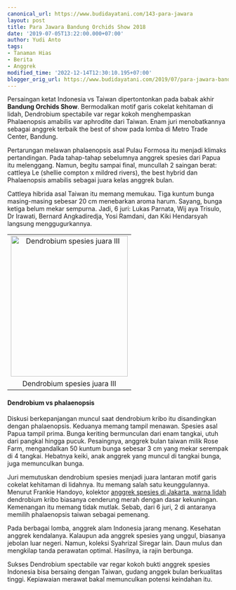 ```yaml
---
canonical_url: https://www.budidayatani.com/143-para-jawara
layout: post
title: Para Jawara Bandung Orchids Show 2018
date: '2019-07-05T13:22:00.000+07:00'
author: Yudi Anto
tags:
- Tanaman Hias
- Berita
- Anggrek
modified_time: '2022-12-14T12:30:10.195+07:00'
blogger_orig_url: https://www.budidayatani.com/2019/07/para-jawara-bandung-orchids-show-2018.html
---
```


<p>Persaingan ketat Indonesia vs Taiwan dipertontonkan pada babak akhir <b>Bandung Orchids Show</b>. Bermodalkan motif garis cokelat kehitaman di lidah, Dendrobium spectabile var regar kokoh menghempaskan Phalaenopsis amabilis var aphrodite dari Taiwan. Enam juri menobatkannya sebagai anggrek terbaik the best of show pada lomba di Metro Trade Center, Bandung.</p><p>Pertarungan melawan phalaenopsis asal Pulau Formosa itu menjadi klimaks pertandingan. Pada tahap-tahap sebelumnya anggrek spesies dari Papua itu melenggang. Namun, begitu sampai final, muncullah 2 saingan berat: cattleya Le (shellie compton x mildred rivers), the best hybrid dan Phalaenopsis amabilis sebagai juara kelas anggrek bulan.</p><p>Cattleya hibrida asal Taiwan itu memang memukau. Tiga kuntum bunga masing-masing sebesar 20 cm menebarkan aroma harum. Sayang, bunga ketiga belum mekar sempurna. Jadi, 6 juri: Lukas Parnata, Wij aya Trisulo, Dr Irawati, Bernard Angkadiredja, Yosi Ramdani, dan Kiki Hendarsyah langsung menggugurkannya.</p><table align="center" cellpadding="0" cellspacing="0" style="margin-left: auto;margin-right: auto;text-align: center"><tbody><tr><td style="text-align: center"><a href="https://i0.wp.com/1.bp.blogspot.com/-5gHakueTM1s/XR7sVeIGHEI/AAAAAAAACwM/0i-ZP_lNf1QtLCJF9IdP89EwPTNyG-R5QCLcBGAs/s1600/Phalaenopsis%2Bamabilis%2Bvar%2Baphrodite_500x600.jpg?ssl=1" style="margin-left: auto;margin-right: auto"><img loading="lazy" alt="Dendrobium spesies juara III" border="0" data-original-height="600" data-original-width="500" height="320" src="https://i1.wp.com/1.bp.blogspot.com/-5gHakueTM1s/XR7sVeIGHEI/AAAAAAAACwM/0i-ZP_lNf1QtLCJF9IdP89EwPTNyG-R5QCLcBGAs/s320/Phalaenopsis%2Bamabilis%2Bvar%2Baphrodite_500x600.jpg?resize=266%2C320&amp;ssl=1" title="" width="266" data-recalc-dims="1" /></a></td></tr><tr><td style="text-align: center">Dendrobium spesies juara III</td></tr></tbody></table><div style="clear: both;text-align: center"></div><h4>Dendrobium vs phalaenopsis</h4><p>Diskusi berkepanjangan muncul saat dendrobium kribo itu disandingkan dengan phalaenopsis. Keduanya memang tampil menawan. Spesies asal Papua tampil prima. Bunga keriting bermunculan dari enam tangkai, utuh dari pangkal hingga pucuk. Pesaingnya, anggrek bulan taiwan milik Rose Farm, mengandalkan 50 kuntum bunga sebesar 3 cm yang mekar serempak di 4 tangkai. Hebatnya keiki, anak anggrek yang muncul di tangkai bunga, juga memunculkan bunga.</p><p>Juri memutuskan dendrobium spesies menjadi juara lantaran motif garis cokelat kehitaman di lidahnya. Itu memang salah satu keunggulannya. Menurut Frankie Handoyo, kolektor <a href="https://www.budidayatani.com/2019/07/oncidium-lidah-tiga-koleksi-hobiis.html" style="width: auto !important" data-wpil-post-to-="data-wpil-post-to-">anggrek spesies di Jakarta, warna lidah</a> dendrobium kribo biasanya cenderung merah dengan dasar kekuningan. Kemenangan itu memang tidak mutlak. Sebab, dari 6 juri, 2 di antaranya memilih phalaenopsis taiwan sebagai pemenang.</p><p>Pada berbagai lomba, anggrek alam Indonesia jarang menang. Kesehatan anggrek kendalanya. Kalaupun ada anggrek spesies yang unggul, biasanya jebolan luar negeri. Namun, koleksi Syahrizal Siregar lain. Daun mulus dan mengkilap tanda perawatan optimal. Hasilnya, ia rajin berbunga.</p><p>Sukses Dendrobium spectabile var regar kokoh bukti anggrek spesies Indonesia bisa bersaing dengan Taiwan, gudang anggek bulan berkualitas tinggi. Kepiawaian merawat bakal memunculkan potensi keindahan itu.</p>